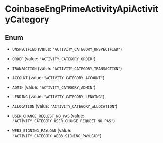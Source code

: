 
# CoinbaseEngPrimeActivityApiActivityCategory

## Enum


* `UNSPECIFIED` (value: `"ACTIVITY_CATEGORY_UNSPECIFIED"`)

* `ORDER` (value: `"ACTIVITY_CATEGORY_ORDER"`)

* `TRANSACTION` (value: `"ACTIVITY_CATEGORY_TRANSACTION"`)

* `ACCOUNT` (value: `"ACTIVITY_CATEGORY_ACCOUNT"`)

* `ADMIN` (value: `"ACTIVITY_CATEGORY_ADMIN"`)

* `LENDING` (value: `"ACTIVITY_CATEGORY_LENDING"`)

* `ALLOCATION` (value: `"ACTIVITY_CATEGORY_ALLOCATION"`)

* `USER_CHANGE_REQUEST_NO_PAS` (value: `"ACTIVITY_CATEGORY_USER_CHANGE_REQUEST_NO_PAS"`)

* `WEB3_SIGNING_PAYLOAD` (value: `"ACTIVITY_CATEGORY_WEB3_SIGNING_PAYLOAD"`)



